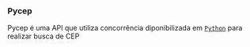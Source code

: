 ### Pycep

Pycep é uma API que utiliza concorrência diponibilizada em [`Python`](http://golang.org/) para realizar busca de CEP
